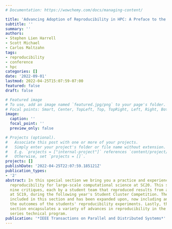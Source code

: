 ```yaml
---
# Documentation: https://wowchemy.com/docs/managing-content/

title: 'Advancing Adoption of Reproducibility in HPC: A Preface to the Special Section'
subtitle: ''
summary: ''
authors:
- Stephen Lien Harrell
- Scott Michael
- Carlos Maltzahn
tags:
- reproducibility
- conference
- hpc
categories: []
date: '2022-09-01'
lastmod: 2022-04-25T15:07:59-07:00
featured: false
draft: false

# Featured image
# To use, add an image named `featured.jpg/png` to your page's folder.
# Focal points: Smart, Center, TopLeft, Top, TopRight, Left, Right, BottomLeft, Bottom, BottomRight.
image:
  caption: ''
  focal_point: ''
  preview_only: false

# Projects (optional).
#   Associate this post with one or more of your projects.
#   Simply enter your project's folder or file name without extension.
#   E.g. `projects = ["internal-project"]` references `content/project/deep-learning/index.md`.
#   Otherwise, set `projects = []`.
projects: []
publishDate: '2022-04-25T22:07:59.185121Z'
publication_types:
- '2'
abstract: In this special section we bring you a practice and experience effort in
  reproducibility for large-scale computational science at SC20. This section includes
  nine critiques, each by a student team that reproduced results from a paper published
  at SC19, during the following year's Student Cluster Competition. The paper is also
  included in this section and has been expanded upon, now including an analysis of
  the outcomes of the students' reproducibility experiments. Lastly, this special
  section encapsulates a variety of advances in reproducibility in the SC conference
  series technical program.
publication: '*IEEE Transactions on Parallel and Distributed Systems*'
---
```

